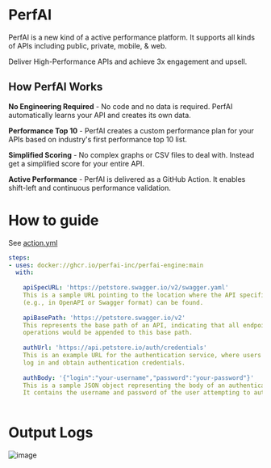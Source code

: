 
# PerfAI

PerfAI is a new kind of a active performance platform. It supports all kinds of APIs including public, private, mobile, & web.

Deliver High-Performance APIs and achieve 3x engagement and upsell.

## 

## How PerfAI Works

**No Engineering Required** - No code and no data is required. PerfAI automatically learns your API and creates its own data.

**Performance Top 10** - PerfAI creates a custom performance plan for your APIs based on industry's first performance top 10 list. 

**Simplified Scoring** - No complex graphs or CSV files to deal with. Instead get a simplified score for your entire API. 

**Active Performance** - PerfAI is delivered as a GitHub Action. It enables shift-left and continuous performance validation. 

## 

# How to guide

See [action.yml](action.yml)

```yaml
steps:
- uses: docker://ghcr.io/perfai-inc/perfai-engine:main
  with:
  
    apiSpecURL: 'https://petstore.swagger.io/v2/swagger.yaml'
    This is a sample URL pointing to the location where the API specification document 
    (e.g., in OpenAPI or Swagger format) can be found.
    
    apiBasePath: 'https://petstore.swagger.io/v2'
    This represents the base path of an API, indicating that all endpoints related to product 
    operations would be appended to this base path.
  
    authUrl: 'https://api.petstore.io/auth/credentials'
    This is an example URL for the authentication service, where users are redirected to 
    log in and obtain authentication credentials.
    
    authBody: '{"login":"your-username","password":"your-password"}'
    This is a sample JSON object representing the body of an authentication request. 
    It contains the username and password of the user attempting to authenticate.
    
```

# Output Logs

![image](https://github.com/PerfAI-Inc/PerfAI-Action/assets/134328549/ef753274-d972-46e3-912d-84cec151ddf9)


